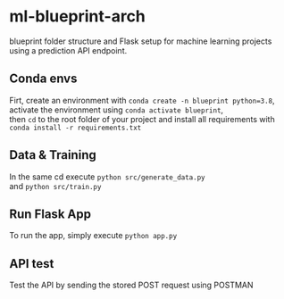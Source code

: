 # ml-blueprint-arch
 blueprint folder structure and Flask setup for machine learning projects using a prediction API endpoint.

## Conda envs
Firt, create an environment with
`conda create -n blueprint python=3.8`,\
activate the environment using
`conda activate blueprint`,\
then `cd` to the root folder of your project and install all requirements with 
`conda install -r requirements.txt`

## Data & Training
In the same cd execute `python src/generate_data.py`\
and `python src/train.py`


## Run Flask App
To run the app, simply execute `python app.py`


## API test
Test the API by sending the stored POST request using POSTMAN
